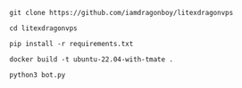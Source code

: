 ```
git clone https://github.com/iamdragonboy/litexdragonvps
```


```
cd litexdragonvps
```


```
pip install -r requirements.txt
```


```
docker build -t ubuntu-22.04-with-tmate .
```


```
python3 bot.py
```
